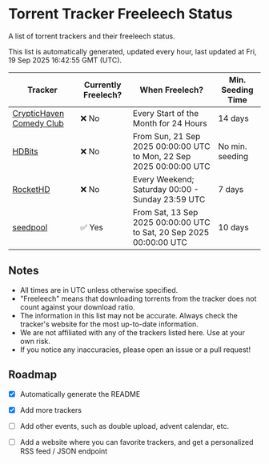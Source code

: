 
# Torrent Tracker Freeleech Status

A list of torrent trackers and their freeleech status.

This list is automatically generated, updated every hour, last updated at Fri, 19 Sep 2025 16:42:55 GMT (UTC).

| Tracker | Currently Freelech? | When Freelech? | Min. Seeding Time |
|---------|---------------------|----------------|-------------------|
| [CrypticHaven Comedy Club](https://cryptichaven.org) | ❌ No | Every Start of the Month for 24 Hours | 14 days |
| [HDBits](https://hdbits.org) | ❌ No | From Sun, 21 Sep 2025 00:00:00 UTC to Mon, 22 Sep 2025 00:00:00 UTC | No min. seeding |
| [RocketHD](https://rocket-hd.cc) | ❌ No | Every Weekend; Saturday 00:00 - Sunday 23:59 UTC | 7 days |
| [seedpool](https://seedpool.org) | ✅ Yes | From Sat, 13 Sep 2025 00:00:00 UTC to Sat, 20 Sep 2025 00:00:00 UTC | 10 days |

## Notes

- All times are in UTC unless otherwise specified.
- "Freeleech" means that downloading torrents from the tracker does not count against your download ratio.
- The information in this list may not be accurate. Always check the tracker's website for the most up-to-date information.
- We are not affiliated with any of the trackers listed here. Use at your own risk.
- If you notice any inaccuracies, please open an issue or a pull request!

## Roadmap

- [x] Automatically generate the README
- [x] Add more trackers
- [ ] Add other events, such as double upload, advent calendar, etc.
- [ ] Add a website where you can favorite trackers, and get a personalized RSS feed / JSON endpoint


